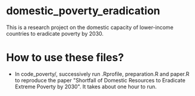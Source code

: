 # domestic_poverty_eradication
This is a research project on the domestic capacity of lower-income countries to eradicate poverty by 2030.


# How to use these files?
- In code_poverty/, successively run .Rprofile, preparation.R and paper.R to reproduce the paper "Shortfall of Domestic Resources to Eradicate Extreme Poverty by 2030". It takes about one hour to run.
